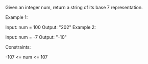 Given an integer num, return a string of its base 7 representation.

Example 1:

Input: num = 100
Output: "202"
Example 2:

Input: num = -7
Output: "-10"

Constraints:

-107 <= num <= 107
